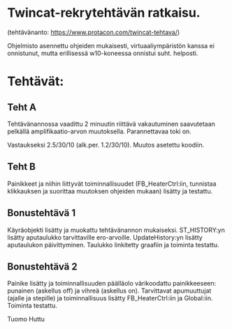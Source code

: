 Twincat-rekrytehtävän ratkaisu.
===============================

(tehtävänanto: https://www.protacon.com/twincat-tehtava/)

Ohjelmisto asennettu ohjeiden mukaisesti, virtuaaliympäristön kanssa ei onnistunut, mutta erillisessä w10-koneessa onnistui suht. helposti.


Tehtävät:
=========

Teht A
------
Tehtävänannossa vaadittu 2 minuutin riittävä vakautuminen saavutetaan pelkällä amplifikaatio-arvon muutoksella. Parannettavaa toki on.

Vastaukseksi 2.5/30/10 (alk.per. 1.2/30/10). Muutos asetettu koodiin.


Teht B
------
Painikkeet ja niihin liittyvät toiminnallisuudet (FB_HeaterCtrl:iin, tunnistaa klikkauksen ja suorittaa muutoksen ohjeiden mukaan) lisätty ja testattu.


Bonustehtävä 1
--------------
Käyräobjekti lisätty ja muokattu tehtävänannon mukaiseksi. ST_HISTORY:yn lisätty aputaulukko tarvittaville ero-arvoille. UpdateHistory:yn lisätty aputaulukon päivittyminen. Taulukko linkitetty graafiin ja toiminta testattu.


Bonustehtävä 2
--------------
Painike lisätty ja toiminnallisuuden päälläolo värikoodattu painikkeeseen: punainen (askellus off) ja vihreä (askellus on). Tarvittavat apumuuttujat (ajalle ja stepille) ja toiminnallisuus lisätty FB_HeaterCtrl:iin ja Global:iin. Toiminta testattu.


Tuomo Huttu